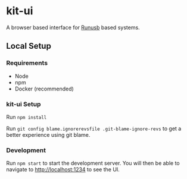 # kit-ui

A browser based interface for [Runusb](https://github.com/sourcebots/runusb) based systems.

## Local Setup

### Requirements

- Node
- npm
- Docker (recommended)

### kit-ui Setup

Run `npm install`

Run `git config blame.ignorerevsfile .git-blame-ignore-revs` to get a better experience using git blame.

### Development

Run `npm start` to start the development server. You will then be able to navigate to [http://localhost:1234](http://localhost:1234) to see the UI.
